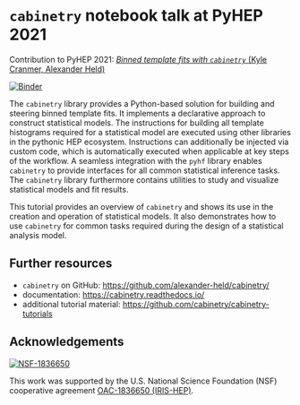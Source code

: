 # `cabinetry` notebook talk at PyHEP 2021

Contribution to PyHEP 2021: [*Binned template fits with `cabinetry`* (Kyle Cranmer, Alexander Held)](https://indico.cern.ch/event/1019958/contributions/4421868/)

[![Binder](https://mybinder.org/badge_logo.svg)](https://mybinder.org/v2/gh/alexander-held/PyHEP-2021-cabinetry/HEAD?filepath=talk.ipynb)

The `cabinetry` library provides a Python-based solution for building and steering binned template fits. It implements a declarative approach to construct statistical models. The instructions for building all template histograms required for a statistical model are executed using other libraries in the pythonic HEP ecosystem. Instructions can additionally be injected via custom code, which is automatically executed when applicable at key steps of the workflow. A seamless integration with the `pyhf` library enables `cabinetry` to provide interfaces for all common statistical inference tasks. The `cabinetry` library furthermore contains utilities to study and visualize statistical models and fit results.

This tutorial provides an overview of `cabinetry` and shows its use in the creation and operation of statistical models. It also demonstrates how to use `cabinetry` for common tasks required during the design of a statistical analysis model.

## Further resources
- `cabinetry` on GitHub: https://github.com/alexander-held/cabinetry/
- documentation: https://cabinetry.readthedocs.io/
- additional tutorial material: https://github.com/cabinetry/cabinetry-tutorials

## Acknowledgements

[![NSF-1836650](https://img.shields.io/badge/NSF-1836650-blue.svg)](https://nsf.gov/awardsearch/showAward?AWD_ID=1836650)

This work was supported by the U.S. National Science Foundation (NSF) cooperative agreement [OAC-1836650 (IRIS-HEP)](https://nsf.gov/awardsearch/showAward?AWD_ID=1836650).
